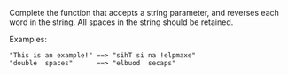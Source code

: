 Complete the function that accepts a string parameter, and reverses each word in the string. All spaces in the string should be retained.

Examples:
```
"This is an example!" ==> "sihT si na !elpmaxe"
"double  spaces"      ==> "elbuod  secaps"
```
